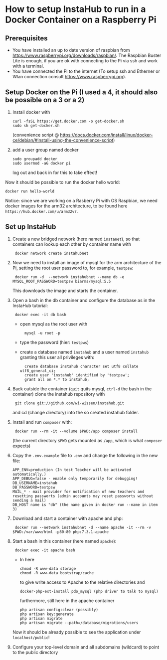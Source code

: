 How to setup InstaHub to run in a Docker Container on a Raspberry Pi
====================================================================

Prerequisites
-------------
* You have installed an up to date version of raspbian from https://www.raspberrypi.org/downloads/raspbian/.
  The Raspbian Buster Lite is enough, if you are ok with connecting to the Pi via ssh and work with a terminal. 
* You have connected the Pi to the internet (To setup ssh and Etherner or Wlan connection consult https://www.raspberrypi.org).

Setup Docker on the Pi (I used a 4, it should also be possible on a 3 or a 2)
-----------------------------------------------------------------------------
1. Install docker with

       curl -fsSL https://get.docker.com -o get-docker.sh
       sudo sh get-docker.sh
       
   (convenience script @ https://docs.docker.com/install/linux/docker-ce/debian/#install-using-the-convenience-script)
   
2. add a user group named docker 

       sudo groupadd docker    
       sudo usermod -aG docker pi

   log out and back in for this to take effect!  
   
Now it should be possible to run the docker hello world:

    docker run hello-world

Notice: since we are working on a Rasberry Pi with OS Raspbian, we need docker images for the arm32 architecture, to be found here `https://hub.docker.com/u/arm32v7`.

Set up InstaHub
---------------

1. Create a new bridged network (here named `instanet`), so that containers can lookup each other by container name with

        docker network create instahubnet

2. Now we need to install an image of mysql for the arm architecture of the Pi, setting the root user password to, for example, `testpsw`:

        docker run -d  --network instahubnet --name db -e MYSQL_ROOT_PASSWORD=testpsw biarms/mysql:5.5
        
   This downloads the image and starts the container.

3. Open a bash in the db container and configure the database as in the InstaHub tutorial:

        docker exec -it db bash       
        
    * open mysql as the root user with
  
            mysql -u root -p
        
    * type the password (hier: `testpws`)
  
    * create a database named `instahub` and a user named `instahub` granting this user all privileges with:
  
            create database instahub character set utf8 collate utf8_general_ci;
            create user 'instahub' identified by 'testpsw';
            grant all on *.* to instahub;

4. Back outside the container (`quit` quits mysql, `ctrl-d` the bash in the container) clone the instahub repository with
  
        git clone git://github.com/wi-wissen/instahub.git
    
   and cd (change directory) into the so created instahub folder.
  
5. Install and run `composer` with:

        docker run --rm -it --volume $PWD:/app composer install
  
   (the current directory `$PWD` gets mounted as `/app`, which is what `composer` expects)
  
6. Copy the `.env.example` file to `.env` and change the following in the new file:

       APP_ENV=production (In test Teacher will be activated automatically.)
       APP_DEBUG=false - enable only temporarily for debugging!
       DB_USERNAME=instahub
       DB_PASSWORD=testpsw
       MAIL_* - mail provider for notification of new teachers and resetting passworts (admin accounts may reset passworts without sending a mail)
       DB_HOST name is "db" (the name given in docker run --name in item 3)
       
7. Download and start a container with apache and php:

        docker run --network instahubnet -d --name apache -it --rm -v $PWD:/var/www/html -p80:80 php:7.3.1-apache

8. Start a bash in this container (here named `apache`):

        docker exec -it apache bash
       
    * In here
  
          chmod -R www-data storage
          chmod -R www-data bootstrap/cache
        
      to give write access to Apache to the relative directories and
    
          docker-php-ext-install pdo_mysql (php driver to talk to mysql)
        
      furthermore, still here in the apache container
    
          php artisan config:clear (possibly)
          php artisan key:generate
          php artisan migrate
          php artisan migrate --path=/database/migrations/users
       
   Now it should be already possible to see the application under `localhost/public`!
    
9. Configure your top-level domain and all subdomains (wildcard) to point to the public directory <TODO how precisely>

  
